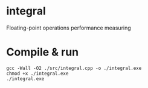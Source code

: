 # integral
Floating-point operations performance measuring

# Compile & run
```
gcc -Wall -O2 ./src/integral.cpp -o ./integral.exe
chmod +x ./integral.exe
./integral.exe
```
